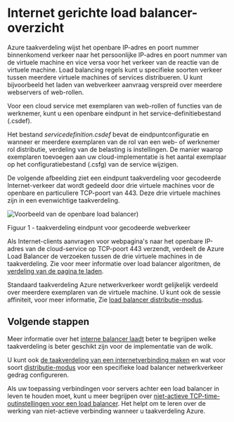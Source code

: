 
<properties
   pageTitle="Internet facing load balancer-overzicht | Microsoft Azure "
   description="Overzicht voor de taakverdeling en de bijbehorende functies toegankelijk via Internet. Hoe werkt een load balancer voor Azure met behulp van virtuele machines en cloud services."
   services="load-balancer"
   documentationCenter="na"
   authors="sdwheeler"
   manager="carmonm"
   editor="tysonn" />
<tags
   ms.service="load-balancer"
   ms.devlang="na"
   ms.topic="article"
   ms.tgt_pltfrm="na"
   ms.workload="infrastructure-services"
   ms.date="10/24/2016"
   ms.author="sewhee" />


# <a name="internet-facing-load-balancer-overview"></a>Internet gerichte load balancer-overzicht

Azure taakverdeling wijst het openbare IP-adres en poort nummer binnenkomend verkeer naar het persoonlijke IP-adres en poort nummer van de virtuele machine en vice versa voor het verkeer van de reactie van de virtuele machine. Load balancing regels kunt u specifieke soorten verkeer tussen meerdere virtuele machines of services distribueren. U kunt bijvoorbeeld het laden van webverkeer aanvraag verspreid over meerdere webservers of web-rollen.

Voor een cloud service met exemplaren van web-rollen of functies van de werknemer, kunt u een openbare eindpunt in het service-definitiebestand (.csdef).

Het bestand _servicedefinition.csdef_ bevat de eindpuntconfiguratie en wanneer er meerdere exemplaren van de rol van een web- of werknemer rol distributie, verdeling van de belasting is instellingen. De manier waarop exemplaren toevoegen aan uw cloud-implementatie is het aantal exemplaar op het configuratiebestand (.csfg) van de service wijzigen.

De volgende afbeelding ziet een eindpunt taakverdeling voor gecodeerde Internet-verkeer dat wordt gedeeld door drie virtuele machines voor de openbare en particuliere TCP-poort van 443. Deze drie virtuele machines zijn in een evenwichtige taakverdeling.

![Voorbeeld van de openbare load balancer](./media/load-balancer-internet-overview/IC727496.png))

Figuur 1 - taakverdeling eindpunt voor gecodeerde webverkeer

Als Internet-clients aanvragen voor webpagina's naar het openbare IP-adres van de cloud-service op TCP-poort 443 verzendt, verdeelt de Azure Load Balancer de verzoeken tussen de drie virtuele machines in de taakverdeling. Zie voor meer informatie over load balancer algoritmen, de [verdeling van de pagina te laden](load-balancer-overview.md#load-balancer-features).

Standaard taakverdeling Azure netwerkverkeer wordt gelijkelijk verdeeld over meerdere exemplaren van de virtuele machine. U kunt ook de sessie affiniteit, voor meer informatie, Zie [load balancer distributie-modus](load-balancer-distribution-mode.md).

## <a name="next-steps"></a>Volgende stappen

Meer informatie over het [interne balancer laadt](load-balancer-internal-overview.md) beter te begrijpen welke taakverdeling is beter geschikt zijn voor de implementatie van de wolk.

U kunt ook [de taakverdeling van een internetverbinding maken](load-balancer-get-started-internet-arm-ps.md) en wat voor soort [distributie-modus](load-balancer-distribution-mode.md) voor een specifieke load balancer netwerkverkeer gedrag configureren.

Als uw toepassing verbindingen voor servers achter een load balancer in leven te houden moet, kunt u meer begrijpen over [niet-actieve TCP-time-outinstellingen voor een load balancer](load-balancer-tcp-idle-timeout.md). Het helpt om te leren over de werking van niet-actieve verbinding wanneer u taakverdeling Azure.
